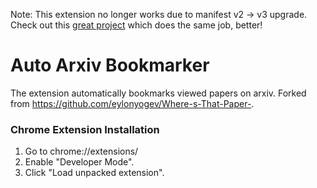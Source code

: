 Note: This extension no longer works due to manifest v2 -> v3 upgrade. Check out this [great project](https://github.com/vict0rsch/PaperMemory) which does the same job, better!


# Auto Arxiv Bookmarker

The extension automatically bookmarks viewed papers on arxiv. Forked from https://github.com/eylonyogev/Where-s-That-Paper-.

### Chrome Extension Installation

1. Go to chrome://extensions/
2. Enable "Developer Mode".
3. Click "Load unpacked extension".
